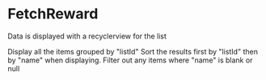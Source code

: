 # FetchReward

Data is displayed with a recyclerview for the list

Display all the items grouped by "listId"
Sort the results first by "listId" then by "name" when displaying.
Filter out any items where "name" is blank or null
